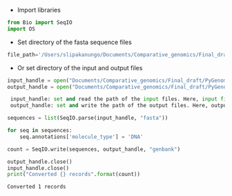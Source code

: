 * Import libraries

```python
from Bio import SeqIO
import OS
```

* Set directory of the fasta sequence files

```python
file_path='/Users/slipakanungo/Documents/Comparative_genomics/Final_draft/PyGenomeviz_new/P2D11_test/'
```

* Or set directory of the input and output files

```python
input_handle = open("Documents/Comparative_genomics/Final_draft/PyGenomeviz_new/P2D11_test/dnaA.fasta", "r")
output_handle = open("Documents/Comparative_genomics/Final_draft/PyGenomeviz_new/P2D11_test/dnaA.gb","w")

 input_handle: set and read the path of the input files. Here, input file is my fasta file
 output_handle: set and write the path of the output files. Here, output file is the genbank file
```


```python
sequences = list(SeqIO.parse(input_handle, "fasta"))
```


```python
for seq in sequences:
    seq.annotations['molecule_type'] = 'DNA'
```


```python
count = SeqIO.write(sequences, output_handle, "genbank")
```


```python
output_handle.close()
input_handle.close()
print("Converted {} records".format(count))
```

    Converted 1 records

